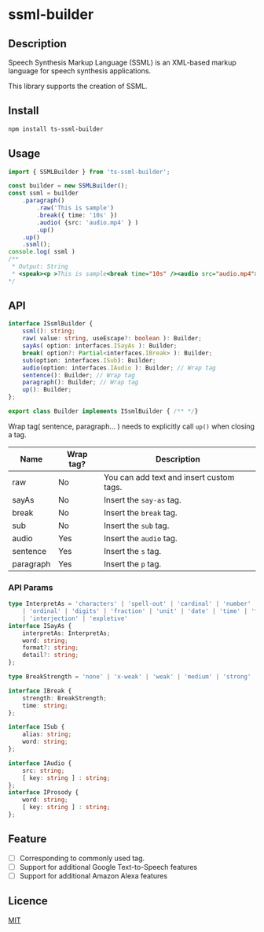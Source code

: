 # ssml-builder

## Description
Speech Synthesis Markup Language (SSML) is an XML-based markup language for speech synthesis applications.

This library supports the creation of SSML.

## Install

```bash
npm install ts-ssml-builder
```

## Usage

```ts
import { SSMLBuilder } from 'ts-ssml-builder';

const builder = new SSMLBuilder();
const ssml = builder
    .paragraph()
        .raw('This is sample')
        .break({ time: '10s' })
        .audio( {src: 'audio.mp4' } )
        .up()
    .up()
    .ssml();
console.log( ssml )
/** 
 * Output: String
 * <speak><p >This is sample<break time="10s" /><audio src="audio.mp4"></audio></p></speak>
*/
```

## API

```ts
interface ISsmlBuilder {
    ssml(): string;
    raw( value: string, useEscape?: boolean ): Builder;
    sayAs( option: interfaces.ISayAs ): Builder;
    break( option?: Partial<interfaces.IBreak> ): Builder;
    sub(option: interfaces.ISub): Builder;
    audio(option: interfaces.IAudio ): Builder; // Wrap tag
    sentence(): Builder; // Wrap tag
    paragraph(): Builder; // Wrap tag
    up(): Builder;
};

export class Builder implements ISsmlBuilder { /** */}
```
Wrap tag( sentence, paragraph... ) needs to explicitly call `up()` when closing a tag.

| Name | Wrap tag? |Description |
| ---- | ---- | ---- |
| raw | No | You can add text and insert custom tags.　|
| sayAs | No |Insert the `say-as` tag. |
| break | No |Insert the `break` tag. |
| sub | No |Insert the `sub` tag. |
| audio | Yes | Insert the `audio` tag. |
| sentence | Yes | Insert the `s` tag. |
| paragraph | Yes | Insert the `p` tag. |

### API Params
```ts
type InterpretAs = 'characters' | 'spell-out' | 'cardinal' | 'number' | 'address'
    | 'ordinal' | 'digits' | 'fraction' | 'unit' | 'date' | 'time' | 'telephone' 
    | 'interjection' | 'expletive'
interface ISayAs {
    interpretAs: InterpretAs;
    word: string;
    format?: string;
    detail?: string;
};

type BreakStrength = 'none' | 'x-weak' | 'weak' | 'medium' | 'strong' | 'x-strong'

interface IBreak {
    strength: BreakStrength;
    time: string;
};

interface ISub {
    alias: string;
    word: string;
};

interface IAudio {
    src: string;
    [ key: string ] : string;
};
interface IProsody {
    word: string;
    [ key: string ] : string;
};
```

## Feature
- [ ] Corresponding to commonly used tag.
- [ ] Support for additional Google Text-to-Speech features
- [ ] Support for additional Amazon Alexa features

## Licence

[MIT](https://github.com/tsk-murakami/ssml-builder/blob/master/LICENCE)


